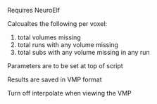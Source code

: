 Requires NeuroElf

Calcualtes the following per voxel:
1. total volumes missing
1. total runs with any volume missing
1. total subs with any volume missing in any run

Parameters are to be set at top of script

Results are saved in VMP format

Turn off interpolate when viewing the VMP
